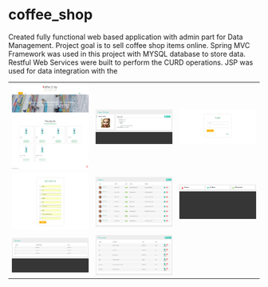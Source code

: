 # coffee_shop

Created fully functional web based application with admin part for Data Management. Project goal is to sell coffee shop items online. Spring MVC Framework was used in this project with MYSQL database to store data. Restful Web Services were built to perform the CURD operations. JSP was used for data integration with the 
<table style="width:100%">
  <tr>
    <th><img src="https://github.com/jawadturk/coffee_shop/blob/master/screen%20captures/screencapture-localhost-8090-2018-08-18-19_00_59.png" width="400"></th>
    <th><img src="https://github.com/jawadturk/coffee_shop/blob/master/screen%20captures/screencapture-localhost-8090-profile-2018-08-18-19_03_13.png" width="400"></th>
     <th><img src="https://github.com/jawadturk/coffee_shop/blob/master/screen%20captures/screencapture-localhost-8090-login-2018-08-18-19_02_56.png" width="400"></th>

 </tr>
  <tr>
    <td><img src="https://github.com/jawadturk/coffee_shop/blob/master/screen%20captures/screencapture-localhost-8090-editProfile-2018-08-18-19_03_59.png" width="400"></td>
    <td><img src="https://github.com/jawadturk/coffee_shop/blob/master/screen%20captures/screencapture-localhost-8090-admin-users-2018-08-18-19_06_25.png" width="400"></td>
    <td><img src="https://github.com/jawadturk/coffee_shop/blob/master/screen%20captures/screencapture-localhost-8090-admin-2018-08-18-19_06_13.png" width="400"></td>
  </tr>
    <tr>
    <td><img src="https://github.com/jawadturk/coffee_shop/blob/master/screen%20captures/screencapture-localhost-8090-admin-orders-2018-08-18-19_06_48.png" width="400"></td>
    <td><img src="https://github.com/jawadturk/coffee_shop/blob/master/screen%20captures/screencapture-localhost-8090-admin-products-2018-08-18-19_06_57.png" width="400"></td>
  </tr>
</table>


